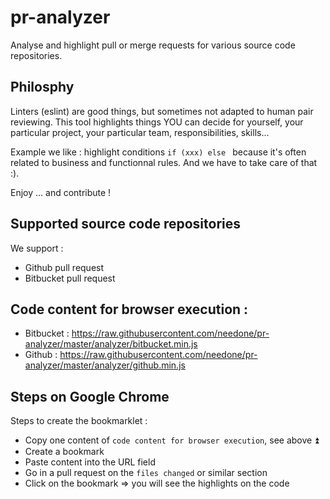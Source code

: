 # pr-analyzer
Analyse and highlight pull or merge requests for various source code repositories.


## Philosphy

Linters (eslint) are good things, but sometimes not adapted to human pair reviewing.
This tool highlights things YOU can decide for yourself, your particular project, your particular team, responsibilities, skills...

Example we like : highlight conditions `if (xxx) else ` because it's often related to business and functionnal rules. And we have to take care of that :).

Enjoy ... and contribute ! 


## Supported source code repositories

We support : 

- Github pull request
- Bitbucket pull request


## Code content for browser execution : 

- Bitbucket : https://raw.githubusercontent.com/needone/pr-analyzer/master/analyzer/bitbucket.min.js
- Github : https://raw.githubusercontent.com/needone/pr-analyzer/master/analyzer/github.min.js


## Steps on Google Chrome

Steps to create the bookmarklet : 
- Copy one content of `code content for browser execution`, see above :arrow_double_up:
- Create a bookmark
- Paste content into the URL field
- Go in a pull request on the `files changed` or similar section
- Click on the bookmark => you will see the highlights on the code
